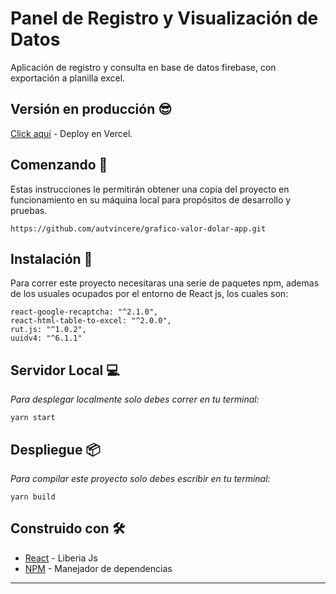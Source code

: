 

# Panel de Registro y Visualización de Datos

Aplicación de registro y consulta en base de datos firebase, con exportación a planilla excel.

## Versión en producción 😎
[Click aquí](https://pokedex-alpha-ten.vercel.app/) - Deploy en Vercel.


## Comenzando 🚀

Estas instrucciones le permitirán obtener una copia del proyecto en funcionamiento en su máquina local para propósitos de desarrollo y pruebas.

```
https://github.com/autvincere/grafico-valor-dolar-app.git
```


## Instalación 🔧

Para correr este proyecto necesitaras una serie de paquetes npm, ademas de los usuales ocupados por el entorno de React js, los cuales son:


```
react-google-recaptcha: "^2.1.0",
react-html-table-to-excel: "^2.0.0",
rut.js: "^1.0.2",
uuidv4: "^6.1.1"
```

## Servidor Local 💻

_Para desplegar localmente solo debes correr en tu terminal:_

```
yarn start
```

## Despliegue 📦

_Para compilar este proyecto solo debes escribir en tu terminal:_
```
yarn build
```

## Construido con 🛠️

* [React](https://reactjs.org/) - Liberia Js
* [NPM](https://www.npmjs.com/) - Manejador de dependencias



---
